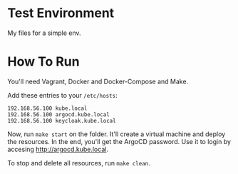 # Test Environment
My files for a simple env.

# How To Run
You'll need Vagrant, Docker and Docker-Compose and Make.

Add these entries to your `/etc/hosts`:
```
192.168.56.100 kube.local
192.168.56.100 argocd.kube.local
192.168.56.100 keycloak.kube.local
```
Now, run `make start` on the folder. It'll create a virtual machine and deploy the resources. In the end, you'll get the ArgoCD password. Use it to login by accesing http://argocd.kube.local.

To stop and delete all resources, run `make clean`.
